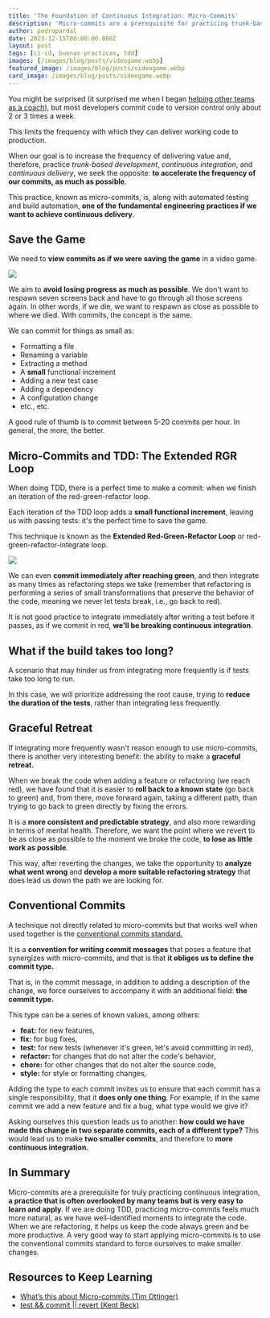 ```yaml
---
title: 'The Foundation of Continuous Integration: Micro-Commits'
description: 'Micro-commits are a prerequisite for practicing trunk-based development, continuous integration, and continuous delivery, thus increasing the frequency of delivering value.'
author: pedropardal
date: 2023-12-15T00:00:00.000Z
layout: post
tags: [ci-cd, buenas-practicas, tdd]
images: [/images/blog/posts/videogame.webp]
featured_image: /images/blog/posts/videogame.webp
card_image: /images/blog/posts/videogame.webp
---
```


You might be surprised (it surprised me when I began [helping other teams as a coach](https://www.exeal.com/)), but most developers commit code to version control only about 2 or 3 times a week.

This limits the frequency with which they can deliver working code to production.

When our goal is to increase the frequency of delivering value and, therefore, practice *trunk-based development*, *continuous integration*, and *continuous delivery*, we seek the opposite: **to accelerate the frequency of our commits, as much as possible**.

This practice, known as micro-commits, is, along with automated testing and build automation, **one of the fundamental engineering practices if we want to achieve continuous delivery**.

## Save the Game

We need to **view commits as if we were saving the game** in a video game.

![](/images/blog/posts/savegame.jpg)

We aim to **avoid losing progress as much as possible**. We don't want to respawn seven screens back and have to go through all those screens again. In other words, if we die, we want to respawn as close as possible to where we died. With commits, the concept is the same.

We can commit for things as small as:

- Formatting a file
- Renaming a variable
- Extracting a method
- A **small** functional increment
- Adding a new test case
- Adding a dependency
- A configuration change
- etc., etc.

A good rule of thumb is to commit between 5-20 commits per hour. In general, the more, the better.

## Micro-Commits and TDD: The Extended RGR Loop

When doing TDD, there is a perfect time to make a commit: when we finish an iteration of the red-green-refactor loop.

Each iteration of the TDD loop adds a **small functional increment**, leaving us with passing tests: it's the perfect time to save the game.

This technique is known as the **Extended Red-Green-Refactor Loop** or red-green-refactor-integrate loop.

![](/images/blog/posts/rgri-loop.png)

We can even **commit immediately after reaching green**, and then integrate as many times as refactoring steps we take (remember that refactoring is performing a series of small transformations that preserve the behavior of the code, meaning we never let tests break, i.e., go back to red).

It is not good practice to integrate immediately after writing a test before it passes, as if we commit in red, **we'll be breaking continuous integration**.

## What if the build takes too long?

A scenario that may hinder us from integrating more frequently is if tests take too long to run.

In this case, we will prioritize addressing the root cause, trying to **reduce the duration of the tests**, rather than integrating less frequently.

## Graceful Retreat

If integrating more frequently wasn't reason enough to use micro-commits, there is another very interesting benefit: the ability to make a **graceful retreat.**

When we break the code when adding a feature or refactoring (we reach red), we have found that it is easier to **roll back to a known state** (go back to green) and, from there, move forward again, taking a different path, than trying to go back to green directly by fixing the errors.

It is a **more consistent and predictable strategy**, and also more rewarding in terms of mental health. Therefore, we want the point where we revert to be as close as possible to the moment we broke the code, **to lose as little work as possible**.

This way, after reverting the changes, we take the opportunity to **analyze what went wrong** and **develop a more suitable refactoring strategy** that does lead us down the path we are looking for.

## Conventional Commits

A technique not directly related to micro-commits but that works well when used together is the [conventional commits standard.](https://www.conventionalcommits.org/en/v1.0.0/)

It is a **convention for writing commit messages** that poses a feature that synergizes with micro-commits, and that is that **it obliges us to define the commit type.**

That is, in the commit message, in addition to adding a description of the change, we force ourselves to accompany it with an additional field: **the commit type.**

This type can be a series of known values, among others:

- **feat:** for new features,
- **fix:** for bug fixes,
- **test:** for new tests (whenever it's green, let's avoid committing in red),
- **refactor:** for changes that do not alter the code's behavior,
- **chore:** for other changes that do not alter the source code,
- **style:** for style or formatting changes,

Adding the type to each commit invites us to ensure that each commit has a single responsibility, that it **does only one thing**. For example, if in the same commit we add a new feature and fix a bug, what type would we give it?

Asking ourselves this question leads us to another: **how could we have made this change in two separate commits, each of a different type?** This would lead us to make **two smaller commits**, and therefore to **more continuous integration.**

## In Summary

Micro-commits are a prerequisite for truly practicing continuous integration, **a practice that is often overlooked by many teams but is very easy to learn and apply**. If we are doing TDD, practicing micro-commits feels much more natural, as we have well-identified moments to integrate the code. When we are refactoring, it helps us keep the code always green and be more productive. A very good way to start applying micro-commits is to use the conventional commits standard to force ourselves to make smaller changes.

## Resources to Keep Learning

- [What’s this about Micro-commits (Tim Ottinger)](https://www.industriallogic.com/blog/whats-this-about-micro-commits/)
- [test && commit || revert (Kent Beck)](https://medium.com/@kentbeck_7670/test-commit-revert-870bbd756864)
